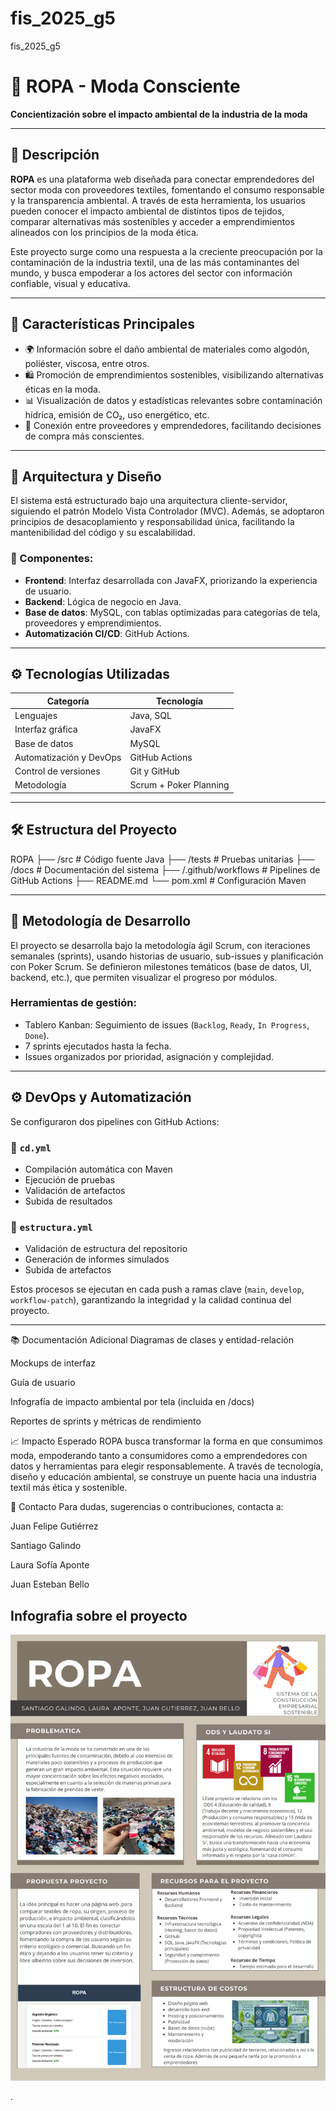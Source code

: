 # fis_2025_g5
fis_2025_g5

# 👕 ROPA - Moda Consciente

**Concientización sobre el impacto ambiental de la industria de la moda**

---

## 📖 Descripción

**ROPA** es una plataforma web diseñada para conectar emprendedores del sector moda con proveedores textiles, fomentando el consumo responsable y la transparencia ambiental. A través de esta herramienta, los usuarios pueden conocer el impacto ambiental de distintos tipos de tejidos, comparar alternativas más sostenibles y acceder a emprendimientos alineados con los principios de la moda ética.

Este proyecto surge como una respuesta a la creciente preocupación por la contaminación de la industria textil, una de las más contaminantes del mundo, y busca empoderar a los actores del sector con información confiable, visual y educativa.

---

## 🚀 Características Principales

- 🌍 Información sobre el daño ambiental de materiales como algodón, poliéster, viscosa, entre otros.
- 🛍️ Promoción de emprendimientos sostenibles, visibilizando alternativas éticas en la moda.
- 📊 Visualización de datos y estadísticas relevantes sobre contaminación hídrica, emisión de CO₂, uso energético, etc.
- 🧵 Conexión entre proveedores y emprendedores, facilitando decisiones de compra más conscientes.

---

## 🧠 Arquitectura y Diseño

El sistema está estructurado bajo una arquitectura cliente-servidor, siguiendo el patrón Modelo Vista Controlador (MVC). Además, se adoptaron principios de desacoplamiento y responsabilidad única, facilitando la mantenibilidad del código y su escalabilidad.

### 🔷 Componentes:

- **Frontend**: Interfaz desarrollada con JavaFX, priorizando la experiencia de usuario.
- **Backend**: Lógica de negocio en Java.
- **Base de datos**: MySQL, con tablas optimizadas para categorías de tela, proveedores y emprendimientos.
- **Automatización CI/CD**: GitHub Actions.

---

## ⚙️ Tecnologías Utilizadas

| Categoría              | Tecnología            |
|------------------------|------------------------|
| Lenguajes              | Java, SQL              |
| Interfaz gráfica       | JavaFX                 |
| Base de datos          | MySQL                  |
| Automatización y DevOps| GitHub Actions         |
| Control de versiones   | Git y GitHub           |
| Metodología            | Scrum + Poker Planning |

---

## 🛠️ Estructura del Proyecto
ROPA
├── /src # Código fuente Java
├── /tests # Pruebas unitarias
├── /docs # Documentación del sistema
├── /.github/workflows # Pipelines de GitHub Actions
├── README.md
└── pom.xml # Configuración Maven

---

## 🔁 Metodología de Desarrollo

El proyecto se desarrolla bajo la metodología ágil Scrum, con iteraciones semanales (sprints), usando historias de usuario, sub-issues y planificación con Poker Scrum. Se definieron milestones temáticos (base de datos, UI, backend, etc.), que permiten visualizar el progreso por módulos.

### Herramientas de gestión:

- Tablero Kanban: Seguimiento de issues (`Backlog`, `Ready`, `In Progress`, `Done`).
- 7 sprints ejecutados hasta la fecha.
- Issues organizados por prioridad, asignación y complejidad.

---

## ⚙️ DevOps y Automatización

Se configuraron dos pipelines con GitHub Actions:

### 🔧 `cd.yml`
- Compilación automática con Maven
- Ejecución de pruebas
- Validación de artefactos
- Subida de resultados

### 🧩 `estructura.yml`
- Validación de estructura del repositorio
- Generación de informes simulados
- Subida de artefactos

Estos procesos se ejecutan en cada push a ramas clave (`main`, `develop`, `workflow-patch`), garantizando la integridad y la calidad continua del proyecto.

---

📚 Documentación Adicional
Diagramas de clases y entidad-relación

Mockups de interfaz

Guía de usuario

Infografía de impacto ambiental por tela (incluida en /docs)

Reportes de sprints y métricas de rendimiento

📈 Impacto Esperado
ROPA busca transformar la forma en que consumimos moda, empoderando tanto a consumidores como a emprendedores con datos y herramientas para elegir responsablemente. A través de tecnología, diseño y educación ambiental, se construye un puente hacia una industria textil más ética y sostenible.

📩 Contacto
Para dudas, sugerencias o contribuciones, contacta a:

Juan Felipe Gutiérrez

Santiago Galindo

Laura Sofía Aponte

Juan Esteban Bello

  
## Infografia sobre el proyecto
![](https://github.com/puj-course/fis_2025_g5/blob/786692b24da2ee1617bae19a0291ce3abe01e25b/ROPA%20.png)

.
